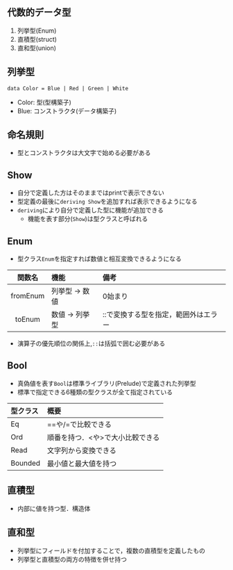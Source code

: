 ## 代数的データ型
1. 列挙型(Enum)
2. 直積型(struct)
3. 直和型(union)

## 列挙型
`data Color = Blue | Red | Green | White`
- Color: 型(型構築子)
- Blue: コンストラクタ(データ構築子)

## 命名規則
- 型とコンストラクタは大文字で始める必要がある

## Show
- 自分で定義した方はそのままではprintで表示できない
- 型定義の最後に`deriving Show`を追加すれば表示できるようになる
- `deriving`により自分で定義した型に機能が追加できる
  - 機能を表す部分(`Show`)は型クラスと呼ばれる

## Enum
- 型クラス`Enum`を指定すれば数値と相互変換できるようになる

| 関数名 | 機能 | 備考 |
|:--:|:--|:--|
|fromEnum|列挙型 -> 数値|0始まり|
|toEnum|数値 -> 列挙型|::で変換する型を指定，範囲外はエラー|

- 演算子の優先順位の関係上,`::`は括弧で囲む必要がある

## Bool
- 真偽値を表す`Bool`は標準ライブラリ(Prelude)で定義された列挙型
- 標準で指定できる6種類の型クラスが全て指定されている

|型クラス|概要|
|:--|:--|
|Eq|==や/=で比較できる|
|Ord|順番を持つ．<や>で大小比較できる|
|Read|文字列から変換できる|
|Bounded|最小値と最大値を持つ|

## 直積型
- 内部に値を持つ型．構造体

## 直和型
- 列挙型にフィールドを付加することで，複数の直積型を定義したもの
- 列挙型と直積型の両方の特徴を併せ持つ
